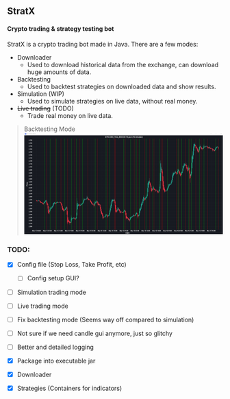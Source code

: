 ## StratX
#### Crypto trading & strategy testing bot
StratX is a crypto trading bot made in Java.
There are a few modes:
- Downloader
  - Used to download historical data from the exchange,
    can download huge amounts of data.
- Backtesting
  - Used to backtest strategies on downloaded data and show results.
- Simulation (WIP)
  - Used to simulate strategies on live data, without real money. 
- ~~Live trading~~ (TODO)
  - Trade real money on live data. 
> Backtesting Mode
![Backtest GUI](gui.png "Backtest GUI")

### TODO:

- [x] Config file (Stop Loss, Take Profit, etc)
  - [ ] Config setup GUI?
- [ ] Simulation trading mode
- [ ] Live trading mode
- [ ] Fix backtesting mode (Seems way off compared to simulation)
- [ ] Not sure if we need candle gui anymore, just so glitchy
- [ ] Better and detailed logging
- [X] Package into executable jar
- [x] Downloader
- [x] Strategies (Containers for indicators)

